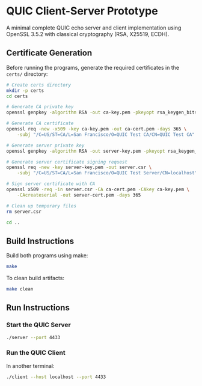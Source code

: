 # QUIC Client-Server Prototype

A minimal complete QUIC echo server and client implementation using OpenSSL 3.5.2 with classical cryptography (RSA, X25519, ECDH).

## Certificate Generation

Before running the programs, generate the required certificates in the `certs/` directory:

```bash
# Create certs directory
mkdir -p certs
cd certs

# Generate CA private key
openssl genpkey -algorithm RSA -out ca-key.pem -pkeyopt rsa_keygen_bits:2048

# Generate CA certificate
openssl req -new -x509 -key ca-key.pem -out ca-cert.pem -days 365 \
    -subj "/C=US/ST=CA/L=San Francisco/O=QUIC Test CA/CN=QUIC Test CA"

# Generate server private key
openssl genpkey -algorithm RSA -out server-key.pem -pkeyopt rsa_keygen_bits:2048

# Generate server certificate signing request
openssl req -new -key server-key.pem -out server.csr \
    -subj "/C=US/ST=CA/L=San Francisco/O=QUIC Test Server/CN=localhost"

# Sign server certificate with CA
openssl x509 -req -in server.csr -CA ca-cert.pem -CAkey ca-key.pem \
    -CAcreateserial -out server-cert.pem -days 365

# Clean up temporary files
rm server.csr

cd ..
```

## Build Instructions

Build both programs using make:

```bash
make
```

To clean build artifacts:

```bash
make clean
```

## Run Instructions

### Start the QUIC Server

```bash
./server --port 4433
```

### Run the QUIC Client

In another terminal:

```bash
./client --host localhost --port 4433
```
